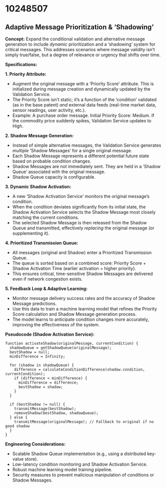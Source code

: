 # 10248507

## Adaptive Message Prioritization & ‘Shadowing’

**Concept:** Expand the conditional validation and alternative message generation to include *dynamic* prioritization and a ‘shadowing’ system for critical messages. This addresses scenarios where message validity isn’t simply true/false, but a degree of relevance or urgency that shifts over time.

**Specifications:**

**1. Priority Attribute:**

*   Augment the original message with a ‘Priority Score’ attribute. This is initialized during message creation and dynamically updated by the Validation Service.
*   The Priority Score isn’t static; it’s a function of the ‘condition’ validated (as in the base patent) *and* external data feeds (real-time market data, sensor readings, user activity, etc.).
*   Example: A purchase order message. Initial Priority Score: Medium. If the commodity price suddenly spikes, Validation Service updates to High.

**2. Shadow Message Generation:**

*   Instead of simple alternative messages, the Validation Service generates *multiple* ‘Shadow Messages’ for a single original message.
*   Each Shadow Message represents a different potential future state based on probable condition changes.
*   Shadow Messages are not immediately sent. They are held in a ‘Shadow Queue’ associated with the original message.
*   Shadow Queue capacity is configurable.

**3. Dynamic Shadow Activation:**

*   A new ‘Shadow Activation Service’ monitors the original message’s condition.
*   When the condition deviates significantly from its initial state, the Shadow Activation Service selects the Shadow Message most closely matching the current conditions.
*   The selected Shadow Message is then released from the Shadow Queue and transmitted, effectively *replacing* the original message (or supplementing it).

**4.  Prioritized Transmission Queue:**

*   All messages (original and Shadow) enter a Prioritized Transmission Queue.
*   The queue is sorted based on a combined score: Priority Score + Shadow Activation Time (earlier activation = higher priority).
*   This ensures critical, time-sensitive Shadow Messages are delivered even if network congestion exists.

**5. Feedback Loop & Adaptive Learning:**

*   Monitor message delivery success rates and the accuracy of Shadow Message predictions.
*   Use this data to train a machine learning model that refines the Priority Score calculation and Shadow Message generation process.
*   The model learns to anticipate condition changes more accurately, improving the effectiveness of the system.

**Pseudocode (Shadow Activation Service):**

```
function activateShadow(originalMessage, currentCondition) {
  shadowQueue = getShadowQueue(originalMessage);
  bestShadow = null;
  minDifference = Infinity;

  for (shadow in shadowQueue) {
    difference = calculateConditionDifference(shadow.condition, currentCondition);
    if (difference < minDifference) {
      minDifference = difference;
      bestShadow = shadow;
    }
  }

  if (bestShadow != null) {
    transmitMessage(bestShadow);
    removeShadow(bestShadow, shadowQueue);
  } else {
    transmitMessage(originalMessage); // Fallback to original if no good shadow
  }
}
```

**Engineering Considerations:**

*   Scalable Shadow Queue implementation (e.g., using a distributed key-value store).
*   Low-latency condition monitoring and Shadow Activation Service.
*   Robust machine learning model training pipeline.
*   Security measures to prevent malicious manipulation of conditions or Shadow Messages.